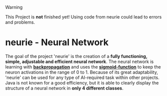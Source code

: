 > [!WARNING]
> This Project is **not** finished yet! Using code from neurie could lead to errors and problems. 
# neurie - Neural Network
The goal of the project 'neurie' is the creation of a **fully functioning, simple, adjustable and efficient neural network**. The neural network is learning with **[backpropagation](https://en.wikipedia.org/wiki/Backpropagation)** and uses the **[sigmoid-function](https://en.wikipedia.org/wiki/Sigmoid_function)** to keep the neuron activations in the range of 0 to 1. Because of its great adaptability, 'neurie' can be used for any type of AI-required task within other projects. Java is not known for a good efficiency, but it is able to clearly display the structure of a neural network in **only 4 different classes**.
#
